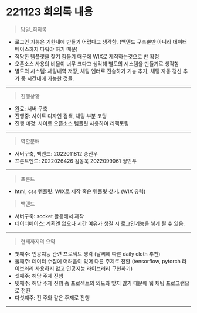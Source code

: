 # 221123 회의록 내용

> 당일_회의록
- 로그인 기능은 기한내에 만들기 어렵다고 생각함. (백엔드 구축뿐만 아니라 데이터베이스까지 다뤄야 하기 때문)
- 적당한 템플릿을 찾기 힘들기 때문에 WIX로 제작하는것으로 반 확정
- 오픈소스 사용의 비율이 너무 크다고 생각해 별도의 시스템을 만들기로 생각함
- 별도의 시스템: 채팅내역 저장, 채팅 엔터로 전송하기 기능 추가, 채팅 자동 갱신 추가 중 시간내에 가능한 것들.
---
> 진행상황
- 완료: 서버 구축
- 진행중: 사이트 디자인 검색, 채팅 부분 코딩
- 진행 예정: 사이트 오픈소스 템플릿 사용하여 리팩토링
---
> 역할분배
- 서버구축, 백엔드: 2022011812 송진우
- 프론트엔드: 2022026426 김동욱 2022099061 정민우 
---
> 프론트
- html, css 템플릿: WIX로 제작 혹은 템플릿 찾기. (WIX 유력)
> 백엔드
- 서버구축: socket 활용해서 제작
- 데이터베이스: 계획엔 없으나 시간 여유가 생길 시 로그인기능을 넣게 될 수 있음.
---
> 현재까지의 요약
- 첫째주: 인공지능 관련 프로젝트 생각 (날씨에 따른 daily cloth 추천)
- 둘째주: 데이터 수집에 어려움이 있어 다른 주제로 전환 (tensorflow, pytorch 라이브러리 사용하지 않고 인공지능 라이브러리 구현하기)
- 셋째주: 해당 주제 진행
- 넷째주: 해당 주제 진행 중 프로젝트의 의도와 맞지 않기 때문에 웹 채팅 프로그램으로 전환
- 다섯째주: 전 주와 같은 주제로 진행
---
